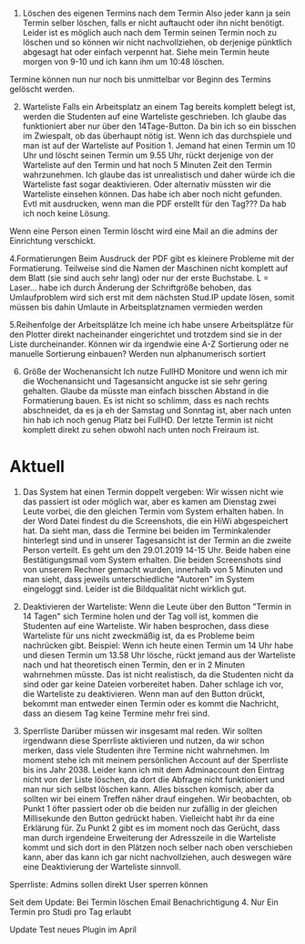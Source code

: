 1. Löschen des eigenen Termins nach dem Termin
Also jeder kann ja sein Termin selber löschen, falls er nicht auftaucht oder ihn nicht benötigt. Leider ist es möglich auch nach dem Termin seinen Termin noch zu löschen und so können wir nicht nachvollziehen, ob derjenige pünktlich abgesagt hat oder einfach verpennt hat. Siehe mein Termin heute morgen von 9-10 und ich kann ihm um 10:48 löschen.

Termine können nun nur noch bis unmittelbar vor Beginn des Termins gelöscht werden.

2. Warteliste
Falls ein Arbeitsplatz an einem Tag bereits komplett belegt ist, werden die Studenten auf eine Warteliste geschrieben. Ich glaube das funktioniert aber nur über den 14Tage-Button. 
Da bin ich so ein bisschen im Zwiespalt, ob das überhaupt nötig ist. Wenn ich das durchspiele und man ist auf der Warteliste auf Position 1. Jemand hat einen Termin um 10 Uhr und löscht seinen Termin um 9.55 Uhr, rückt derjenige von der Warteliste auf den Termin und hat noch 5 Minuten Zeit den Termin wahrzunehmen. Ich glaube das ist unrealistisch und daher würde ich die Warteliste fast sogar deaktivieren.
Oder alternativ müssten wir die Warteliste einsehen können. Das habe ich aber noch nicht gefunden. Evtl mit ausdrucken, wenn man die PDF erstellt für den Tag??? Da hab ich noch keine Lösung.

Wenn eine Person einen Termin löscht wird eine Mail an die admins der Einrichtung verschickt.

4.Formatierungen
Beim Ausdruck der PDF gibt es kleinere Probleme mit der Formatierung. Teilweise sind die Namen der Maschinen nicht komplett auf dem Blatt (sie sind auch sehr lang) oder nur der erste Buchstabe. L = Laser...
habe ich durch Änderung der Schriftgröße behoben, das Umlaufproblem wird sich erst mit dem nächsten Stud.IP update lösen, somit müssen bis dahin Umlaute in Arbeitsplatznamen vermieden werden

5.Reihenfolge der Arbeitsplätze
Ich meine ich habe unsere Arbeitsplätze für den Plotter direkt nacheinander eingerichtet und trotzdem sind sie in der Liste durcheinander. Können wir da irgendwie eine A-Z Sortierung oder ne manuelle Sortierung einbauen?
Werden nun alphanumerisch sortiert

6. Größe der Wochenansicht
Ich nutze FullHD Monitore und wenn ich mir die Wochenansicht und Tagesansicht angucke ist sie sehr gering gehalten. Glaube da müsste man einfach bisschen Abstand in die Formatierung bauen. Es ist nicht so schlimm, dass es nach rechts abschneidet, da es ja eh der Samstag und Sonntag ist, aber nach unten hin hab ich noch genug Platz bei FullHD. Der letzte Termin ist nicht komplett direkt zu sehen obwohl nach unten noch Freiraum ist.

# Aktuell

1. Das System hat einen Termin doppelt vergeben:
Wir wissen nicht wie das passiert ist oder möglich war, aber es kamen am Dienstag zwei Leute vorbei, die den gleichen Termin vom System erhalten haben. 
In der Word Datei findest du die Screenshots, die ein HiWi abgespeichert hat. Da sieht man, dass die Termine bei beiden im Terminkalender hinterlegt sind und in unserer Tagesansicht ist der Termin an die zweite Person verteilt. Es geht um den 29.01.2019 14-15 Uhr. Beide haben eine Bestätigungsmail vom System erhalten. Die beiden Screenshots sind von unserem Rechner gemacht wurden, innerhalb von 5 Minuten und man sieht, dass jeweils unterschiedliche "Autoren" im System eingeloggt sind. Leider ist die Bildqualität nicht wirklich gut.


2. Deaktivieren der Warteliste:
Wenn die Leute über den Button "Termin in 14 Tagen" sich Termine holen und der Tag voll ist, kommen die Studenten auf eine Warteliste. Wir haben besprochen, dass diese Warteliste für uns nicht zweckmäßig ist, da es Probleme beim nachrücken gibt. Beispiel: Wenn ich heute einen Termin um 14 Uhr habe und diesen Termin um 13.58 Uhr lösche, rückt jemand aus der Warteliste nach und hat theoretisch einen Termin, den er in 2 Minuten wahrnehmen müsste. Das ist nicht realistisch, da die Studenten nicht da sind oder gar keine Dateien vorbereitet haben. Daher schlage ich vor, die Warteliste zu deaktivieren. Wenn man auf den Button drückt, bekommt man entweder einen Termin oder es kommt die Nachricht, dass an diesem Tag keine Termine mehr frei sind.

3. Sperrliste
Darüber müssen wir insgesamt mal reden. Wir sollten irgendwann diese Sperrliste aktivieren und nutzen, da wir schon merken, dass viele Studenten ihre Termine nicht wahrnehmen. Im moment stehe ich mit meinem persönlichen Account auf der Sperrliste bis ins Jahr 2038. Leider kann ich mit dem Adminaccount den Eintrag nicht von der Liste löschen, da dort die Abfrage nicht funktioniert und man nur sich selbst löschen kann. Alles bisschen komisch, aber da sollten wir bei einem Treffen näher drauf eingehen. 
Wir beobachten, ob Punkt 1 öfter passiert oder ob die beiden nur zufällig in der gleichen Millisekunde den Button gedrückt haben. Vielleicht habt ihr da eine Erklärung für. Zu Punkt 2 gibt es im moment noch das Gerücht, dass man durch irgendeine Erweiterung der Adresszeile in die Warteliste kommt und sich dort in den Plätzen noch selber nach oben verschieben kann, aber das kann ich gar nicht nachvollziehen, auch deswegen wäre eine Deaktivierung der Warteliste sinnvoll.



Sperrliste:
Admins sollen direkt User sperren können


Seit dem Update: 
Bei Termin löschen Email Benachrichtigung
4. Nur Ein Termin pro Studi pro Tag erlaubt 

Update Test neues Plugin im April